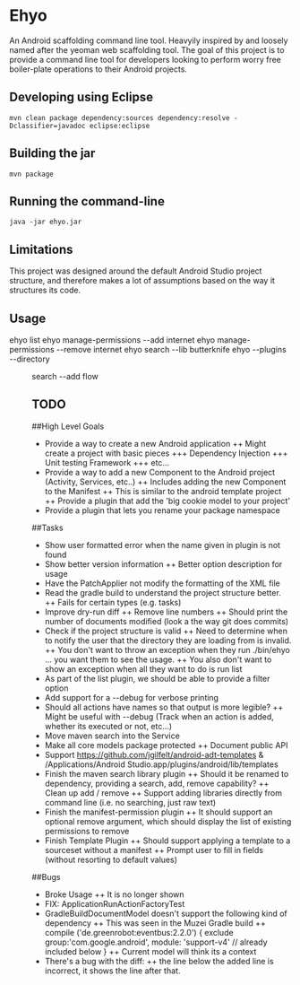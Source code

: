 Ehyo
====
An Android scaffolding command line tool. Heavyily inspired by and loosely named after the yeoman web scaffolding tool. The goal of this project is to provide a command line tool for developers looking to perform worry free boiler-plate operations to their Android projects.

Developing using Eclipse
------------------------
`mvn clean package dependency:sources dependency:resolve -Dclassifier=javadoc eclipse:eclipse`

Building the jar
----------------
`mvn package`

Running the command-line
------------------------
`java -jar ehyo.jar`

Limitations
-----------
This project was designed around the default Android Studio project structure, and therefore makes a lot of assumptions based on the way it structures its code. 

Usage
-----
ehyo list
ehyo manage-permissions --add internet
ehyo manage-permissions --remove internet
ehyo search --lib butterknife
ehyo --plugins <ns> --directory <dir> search --add flow

TODO
----
##High Level Goals
+ Provide a way to create a new Android application
++ Might create a project with basic pieces
+++ Dependency Injection
+++ Unit testing Framework
+++ etc...
+ Provide a way to add a new Component to the Android project (Activity, Services, etc..)
++ Includes adding the new Component to the Manifest
++ This is similar to the android template project
++ Provide a plugin that add the 'big cookie model to your project'
+ Provide a plugin that lets you rename your package namespace

##Tasks
+ Show user formatted error when the name given in plugin is not found
+ Show better version information
++ Better option description for usage
+ Have the PatchApplier not modify the formatting of the XML file
+ Read the gradle build to understand the project structure better.
++ Fails for certain types (e.g. tasks)
+ Improve dry-run diff
++ Remove line numbers
++ Should print the number of documents modified (look a the way git does commits)
+ Check if the project structure is valid
++ Need to determine when to notify the user that the directory they are loading from is invalid.
++ You don't want to throw an exception when they run ./bin/ehyo ... you want them to see the usage. 
++ You also don't want to show an exception when all they want to do is run list
+ As part of the list plugin, we should be able to provide a filter option
+ Add support for a --debug for verbose printing
+ Should all actions have names so that output is more legible?
++ Might be useful with --debug (Track when an action is added, whether its executed or not, etc...)
+ Move maven search into the Service
+ Make all core models package protected
++ Document public API
+ Support https://github.com/jgilfelt/android-adt-templates & /Applications/Android Studio.app/plugins/android/lib/templates
+ Finish the maven search library plugin
++ Should it be renamed to dependency, providing a search, add, remove capability?
++ Clean up add / remove
++ Support adding libraries directly from command line (i.e. no searching, just raw text)
+ Finish the manifest-permission plugin
++ It should support an optional remove argument, which should display the list of existing permissions to remove
+ Finish Template Plugin
++ Should support applying a template to a sourceset without a manifest
++ Prompt user to fill in fields (without resorting to default values)

##Bugs
+ Broke Usage
++ It is no longer shown
+ FIX: ApplicationRunActionFactoryTest
+ GradleBuildDocumentModel doesn't support the following kind of dependency
++ This was seen in the Muzei Gradle build
++ compile ('de.greenrobot:eventbus:2.2.0') { exclude group:'com.google.android', module: 'support-v4' // already included below }
++ Current model will think its a context
+ There's a bug with the diff: 
++ the line below the added line is incorrect, it shows the line after that.
